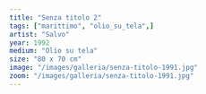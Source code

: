 ```yaml
---
title: "Senza titolo 2"
tags: ["marittimo", "olio_su_tela",]
artist: "Salvo"
year: 1992
medium: "Olio su tela"
size: "80 x 70 cm"
image: "/images/galleria/senza-titolo-1991.jpg"
zoom: "/images/galleria/senza-titolo-1991.jpg"
---
```

